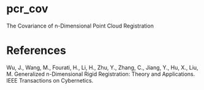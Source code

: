 # pcr_cov
The Covariance of n-Dimensional Point Cloud Registration

# References
Wu, J., Wang, M., Fourati, H., Li, H., Zhu, Y., Zhang, C., Jiang, Y., Hu, X., Liu, M. Generalized n-Dimensional Rigid Registration: Theory and Applications. IEEE Transactions on Cybernetics.
